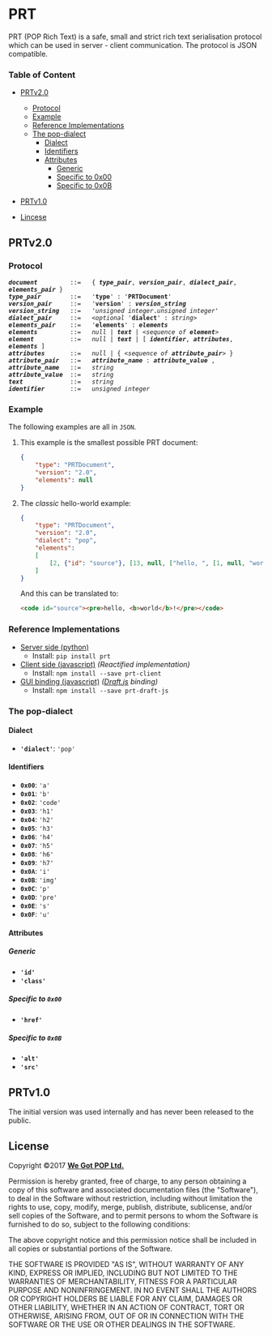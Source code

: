 # PRT

PRT (POP Rich Text) is a safe, small and strict rich text serialisation protocol
which can be used in server - client communication. The protocol is JSON
compatible.

### Table of Content

- [PRTv2.0](#prtv20)
    - [Protocol](#protocol)
    - [Example](#example)
    - [Reference Implementations](#reference-implementations)
    - [The pop-dialect](#the-pop-dialect)
        - [Dialect](#dialect)
        - [Identifiers](#identifiers)
        - [Attributes](#attributes)
            - [Generic](#generic)
            - [Specific to 0x00](#specific-to-0x00)
            - [Specific to 0x0B](#specific-to-0x0b)

- [PRTv1.0](#prtv10)
- [Lincese](#license)


## PRTv2.0

### Protocol

<pre><code><b><i>document</i></b>         ::=   { <b><i>type_pair</i></b>, <b><i>version_pair</i></b>, <b><i>dialect_pair</i></b>, <b><i>elements_pair</i></b> }
<b><i>type_pair</i></b>        ::=   '<b>type</b>' : '<b>PRTDocument</b>'
<b><i>version_pair</i></b>     ::=   '<b>version</b>' : <b><i>version_string</i></b>
<b><i>version_string</i></b>   ::=   '<i>unsigned integer</i>.<i>unsigned integer</i>'
<b><i>dialect_pair</i></b>     ::=   &lt;<i>optional</i> '<b>dialect</b>' : <i>string</i>&gt;
<b><i>elements_pair</i></b>    ::=   '<b>elements</b>' : <b><i>elements</i></b>
<b><i>elements</i></b>         ::=   <i>null</i> | <b><i>text</i></b> | &lt;<i>sequence of</i> <b><i>element</i></b>&gt;
<b><i>element</i></b>          ::=   <i>null</i> | <b><i>text</i></b> | [ <b><i>identifier</i></b>, <b><i>attributes</i></b>, <b><i>elements</i></b> ]
<b><i>attributes</i></b>       ::=   <i>null</i> | { &lt;<i>sequence of</i> <b><i>attribute_pair</i></b>&gt; }
<b><i>attribute_pair</i></b>   ::=   <b><i>attribute_name</i></b> : <b><i>attribute_value</i></b> ,
<b><i>attribute_name</i></b>   ::=   <i>string</i>
<b><i>attribute_value</i></b>  ::=   <i>string</i>
<b><i>text</i></b>             ::=   <i>string</i>
<b><i>identifier</i></b>       ::=   <i>unsigned integer</i></code></pre>


### Example

The following examples are all in `JSON`.

1. This example is the smallest possible PRT document:

    ```json
    {
        "type": "PRTDocument",
        "version": "2.0",
        "elements": null
    }
    ```

2. The *classic* hello-world example:

    ```json
    {
        "type": "PRTDocument",
        "version": "2.0",
        "dialect": "pop",
        "elements":
        [
            [2, {"id": "source"}, [13, null, ["hello, ", [1, null, "world"], "!"]]]
        ]
    }
    ```

    And this can be translated to:

    ```html
    <code id="source"><pre>hello, <b>world</b>!</pre></code>
    ```


### Reference Implementations

- [Server side (python)][1]
    - Install: `pip install prt`
- [Client side (javascript)][2] *(Reactified implementation)*
    - Install: `npm install --save prt-client`
- [GUI binding (javascript)][3] *([Draft.js](https://draftjs.org) binding)*
    - Install: `npm install --save prt-draft-js`


### The pop-dialect

#### Dialect

- **`'dialect'`**: `'pop'`


#### Identifiers

- **`0x00`**: `'a'`
- **`0x01`**: `'b'`
- **`0x02`**: `'code'`
- **`0x03`**: `'h1'`
- **`0x04`**: `'h2'`
- **`0x05`**: `'h3'`
- **`0x06`**: `'h4'`
- **`0x07`**: `'h5'`
- **`0x08`**: `'h6'`
- **`0x09`**: `'h7'`
- **`0x0A`**: `'i'`
- **`0x0B`**: `'img'`
- **`0x0C`**: `'p'`
- **`0x0D`**: `'pre'`
- **`0x0E`**: `'s'`
- **`0x0F`**: `'u'`


#### Attributes

##### Generic

- **`'id'`**
- **`'class'`**

##### Specific to `0x00`

- **`'href'`**

##### Specific to `0x0B`

- **`'alt'`**
- **`'src'`**



## PRTv1.0

The initial version was used internally and has never been released to the
public.



## License

Copyright &copy;2017 [**We Got POP Ltd.**][4]

Permission is hereby granted, free of charge, to any person obtaining a copy of
this software and associated documentation files (the "Software"), to deal in
the Software without restriction, including without limitation the rights to
use, copy, modify, merge, publish, distribute, sublicense, and/or sell copies of
the Software, and to permit persons to whom the Software is furnished to do so,
subject to the following conditions:

The above copyright notice and this permission notice shall be included in all
copies or substantial portions of the Software.

THE SOFTWARE IS PROVIDED "AS IS", WITHOUT WARRANTY OF ANY KIND, EXPRESS OR
IMPLIED, INCLUDING BUT NOT LIMITED TO THE WARRANTIES OF MERCHANTABILITY, FITNESS
FOR A PARTICULAR PURPOSE AND NONINFRINGEMENT. IN NO EVENT SHALL THE AUTHORS OR
COPYRIGHT HOLDERS BE LIABLE FOR ANY CLAIM, DAMAGES OR OTHER LIABILITY, WHETHER
IN AN ACTION OF CONTRACT, TORT OR OTHERWISE, ARISING FROM, OUT OF OR IN
CONNECTION WITH THE SOFTWARE OR THE USE OR OTHER DEALINGS IN THE SOFTWARE.

<!-- anchors -->
[1]: https://github.com/wegotpop/prt-server
[2]: https://github.com/wegotpop/prt-client
[3]: https://github.com/wegotpop/prt-draft-js
[4]: https://www.wegotpop.com
